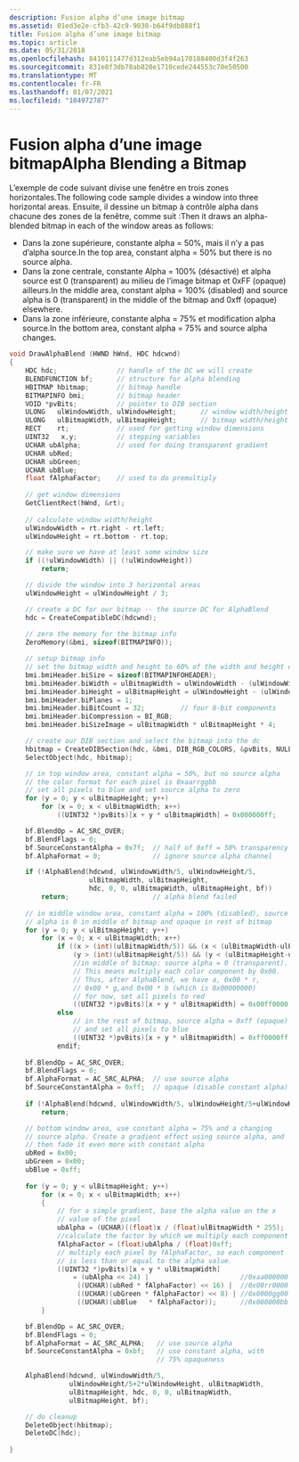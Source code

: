 ```yaml
---
description: Fusion alpha d’une image bitmap
ms.assetid: 01ed3e2e-cfb3-42c9-9030-b64f9db088f1
title: Fusion alpha d’une image bitmap
ms.topic: article
ms.date: 05/31/2018
ms.openlocfilehash: 8410111477d312eab5eb94a170188400d3f4f263
ms.sourcegitcommit: 831e8f3db78ab820e1710cede244553c70e50500
ms.translationtype: MT
ms.contentlocale: fr-FR
ms.lasthandoff: 01/07/2021
ms.locfileid: "104972787"
---
```

# <a name="alpha-blending-a-bitmap"></a><span data-ttu-id="f75c3-103">Fusion alpha d’une image bitmap</span><span class="sxs-lookup"><span data-stu-id="f75c3-103">Alpha Blending a Bitmap</span></span>

<span data-ttu-id="f75c3-104">L’exemple de code suivant divise une fenêtre en trois zones horizontales.</span><span class="sxs-lookup"><span data-stu-id="f75c3-104">The following code sample divides a window into three horizontal areas.</span></span> <span data-ttu-id="f75c3-105">Ensuite, il dessine un bitmap à contrôle alpha dans chacune des zones de la fenêtre, comme suit :</span><span class="sxs-lookup"><span data-stu-id="f75c3-105">Then it draws an alpha-blended bitmap in each of the window areas as follows:</span></span>

-   <span data-ttu-id="f75c3-106">Dans la zone supérieure, constante alpha = 50%, mais il n’y a pas d’alpha source.</span><span class="sxs-lookup"><span data-stu-id="f75c3-106">In the top area, constant alpha = 50% but there is no source alpha.</span></span>
-   <span data-ttu-id="f75c3-107">Dans la zone centrale, constante Alpha = 100% (désactivé) et alpha source est 0 (transparent) au milieu de l’image bitmap et 0xFF (opaque) ailleurs.</span><span class="sxs-lookup"><span data-stu-id="f75c3-107">In the middle area, constant alpha = 100% (disabled) and source alpha is 0 (transparent) in the middle of the bitmap and 0xff (opaque) elsewhere.</span></span>
-   <span data-ttu-id="f75c3-108">Dans la zone inférieure, constante alpha = 75% et modification alpha source.</span><span class="sxs-lookup"><span data-stu-id="f75c3-108">In the bottom area, constant alpha = 75% and source alpha changes.</span></span>


```C++
void DrawAlphaBlend (HWND hWnd, HDC hdcwnd)
{
    HDC hdc;               // handle of the DC we will create  
    BLENDFUNCTION bf;      // structure for alpha blending 
    HBITMAP hbitmap;       // bitmap handle 
    BITMAPINFO bmi;        // bitmap header 
    VOID *pvBits;          // pointer to DIB section 
    ULONG   ulWindowWidth, ulWindowHeight;      // window width/height 
    ULONG   ulBitmapWidth, ulBitmapHeight;      // bitmap width/height 
    RECT    rt;            // used for getting window dimensions 
    UINT32   x,y;          // stepping variables 
    UCHAR ubAlpha;         // used for doing transparent gradient 
    UCHAR ubRed;        
    UCHAR ubGreen;
    UCHAR ubBlue;
    float fAlphaFactor;    // used to do premultiply 
            
    // get window dimensions 
    GetClientRect(hWnd, &rt);
    
    // calculate window width/height 
    ulWindowWidth = rt.right - rt.left;  
    ulWindowHeight = rt.bottom - rt.top;  

    // make sure we have at least some window size 
    if ((!ulWindowWidth) || (!ulWindowHeight))
        return;

    // divide the window into 3 horizontal areas 
    ulWindowHeight = ulWindowHeight / 3;

    // create a DC for our bitmap -- the source DC for AlphaBlend  
    hdc = CreateCompatibleDC(hdcwnd);
    
    // zero the memory for the bitmap info 
    ZeroMemory(&bmi, sizeof(BITMAPINFO));

    // setup bitmap info  
    // set the bitmap width and height to 60% of the width and height of each of the three horizontal areas. Later on, the blending will occur in the center of each of the three areas. 
    bmi.bmiHeader.biSize = sizeof(BITMAPINFOHEADER);
    bmi.bmiHeader.biWidth = ulBitmapWidth = ulWindowWidth - (ulWindowWidth/5)*2;
    bmi.bmiHeader.biHeight = ulBitmapHeight = ulWindowHeight - (ulWindowHeight/5)*2;
    bmi.bmiHeader.biPlanes = 1;
    bmi.bmiHeader.biBitCount = 32;         // four 8-bit components 
    bmi.bmiHeader.biCompression = BI_RGB;
    bmi.bmiHeader.biSizeImage = ulBitmapWidth * ulBitmapHeight * 4;

    // create our DIB section and select the bitmap into the dc 
    hbitmap = CreateDIBSection(hdc, &bmi, DIB_RGB_COLORS, &pvBits, NULL, 0x0);
    SelectObject(hdc, hbitmap);

    // in top window area, constant alpha = 50%, but no source alpha 
    // the color format for each pixel is 0xaarrggbb  
    // set all pixels to blue and set source alpha to zero 
    for (y = 0; y < ulBitmapHeight; y++)
        for (x = 0; x < ulBitmapWidth; x++)
            ((UINT32 *)pvBits)[x + y * ulBitmapWidth] = 0x000000ff; 

    bf.BlendOp = AC_SRC_OVER;
    bf.BlendFlags = 0;
    bf.SourceConstantAlpha = 0x7f;  // half of 0xff = 50% transparency 
    bf.AlphaFormat = 0;             // ignore source alpha channel 

    if (!AlphaBlend(hdcwnd, ulWindowWidth/5, ulWindowHeight/5, 
                    ulBitmapWidth, ulBitmapHeight, 
                    hdc, 0, 0, ulBitmapWidth, ulBitmapHeight, bf))
        return;                     // alpha blend failed 
    
    // in middle window area, constant alpha = 100% (disabled), source  
    // alpha is 0 in middle of bitmap and opaque in rest of bitmap  
    for (y = 0; y < ulBitmapHeight; y++)
        for (x = 0; x < ulBitmapWidth; x++)
            if ((x > (int)(ulBitmapWidth/5)) && (x < (ulBitmapWidth-ulBitmapWidth/5)) &&
                (y > (int)(ulBitmapHeight/5)) && (y < (ulBitmapHeight-ulBitmapHeight/5)))
                //in middle of bitmap: source alpha = 0 (transparent). 
                // This means multiply each color component by 0x00. 
                // Thus, after AlphaBlend, we have a, 0x00 * r,  
                // 0x00 * g,and 0x00 * b (which is 0x00000000) 
                // for now, set all pixels to red 
                ((UINT32 *)pvBits)[x + y * ulBitmapWidth] = 0x00ff0000; 
            else
                // in the rest of bitmap, source alpha = 0xff (opaque)  
                // and set all pixels to blue  
                ((UINT32 *)pvBits)[x + y * ulBitmapWidth] = 0xff0000ff; 
            endif;
    
    bf.BlendOp = AC_SRC_OVER;
    bf.BlendFlags = 0;
    bf.AlphaFormat = AC_SRC_ALPHA;  // use source alpha  
    bf.SourceConstantAlpha = 0xff;  // opaque (disable constant alpha) 
   
    if (!AlphaBlend(hdcwnd, ulWindowWidth/5, ulWindowHeight/5+ulWindowHeight, ulBitmapWidth, ulBitmapHeight, hdc, 0, 0, ulBitmapWidth, ulBitmapHeight, bf))
        return;

    // bottom window area, use constant alpha = 75% and a changing 
    // source alpha. Create a gradient effect using source alpha, and  
    // then fade it even more with constant alpha 
    ubRed = 0x00;
    ubGreen = 0x00;
    ubBlue = 0xff;
    
    for (y = 0; y < ulBitmapHeight; y++)
        for (x = 0; x < ulBitmapWidth; x++)
        {
            // for a simple gradient, base the alpha value on the x  
            // value of the pixel  
            ubAlpha = (UCHAR)((float)x / (float)ulBitmapWidth * 255);
            //calculate the factor by which we multiply each component 
            fAlphaFactor = (float)ubAlpha / (float)0xff; 
            // multiply each pixel by fAlphaFactor, so each component  
            // is less than or equal to the alpha value. 
            ((UINT32 *)pvBits)[x + y * ulBitmapWidth] 
                = (ubAlpha << 24) |                       //0xaa000000 
                 ((UCHAR)(ubRed * fAlphaFactor) << 16) |  //0x00rr0000 
                 ((UCHAR)(ubGreen * fAlphaFactor) << 8) | //0x0000gg00 
                 ((UCHAR)(ubBlue   * fAlphaFactor));      //0x000000bb 
        }

    bf.BlendOp = AC_SRC_OVER;
    bf.BlendFlags = 0;
    bf.AlphaFormat = AC_SRC_ALPHA;   // use source alpha  
    bf.SourceConstantAlpha = 0xbf;   // use constant alpha, with  
                                     // 75% opaqueness 

    AlphaBlend(hdcwnd, ulWindowWidth/5, 
               ulWindowHeight/5+2*ulWindowHeight, ulBitmapWidth, 
               ulBitmapHeight, hdc, 0, 0, ulBitmapWidth, 
               ulBitmapHeight, bf);

    // do cleanup 
    DeleteObject(hbitmap);
    DeleteDC(hdc);
    
}
```



 

 



